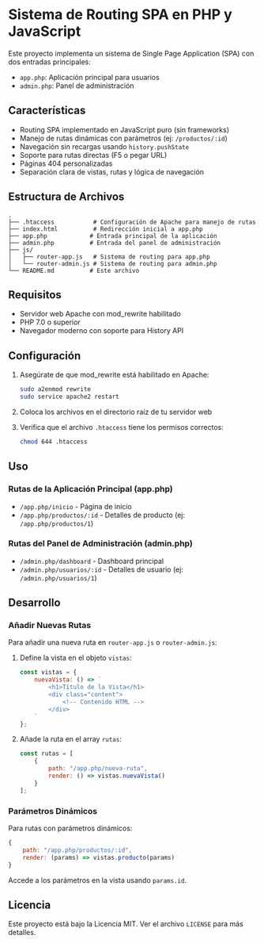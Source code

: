 # Sistema de Routing SPA en PHP y JavaScript

Este proyecto implementa un sistema de Single Page Application (SPA) con dos entradas principales:
- `app.php`: Aplicación principal para usuarios
- `admin.php`: Panel de administración

## Características

- Routing SPA implementado en JavaScript puro (sin frameworks)
- Manejo de rutas dinámicas con parámetros (ej: `/productos/:id`)
- Navegación sin recargas usando `history.pushState`
- Soporte para rutas directas (F5 o pegar URL)
- Páginas 404 personalizadas
- Separación clara de vistas, rutas y lógica de navegación

## Estructura de Archivos

```
.
├── .htaccess           # Configuración de Apache para manejo de rutas
├── index.html          # Redirección inicial a app.php
├── app.php            # Entrada principal de la aplicación
├── admin.php          # Entrada del panel de administración
├── js/
│   ├── router-app.js   # Sistema de routing para app.php
│   └── router-admin.js # Sistema de routing para admin.php
└── README.md          # Este archivo
```

## Requisitos

- Servidor web Apache con mod_rewrite habilitado
- PHP 7.0 o superior
- Navegador moderno con soporte para History API

## Configuración

1. Asegúrate de que mod_rewrite está habilitado en Apache:
   ```bash
   sudo a2enmod rewrite
   sudo service apache2 restart
   ```

2. Coloca los archivos en el directorio raíz de tu servidor web

3. Verifica que el archivo `.htaccess` tiene los permisos correctos:
   ```bash
   chmod 644 .htaccess
   ```

## Uso

### Rutas de la Aplicación Principal (app.php)

- `/app.php/inicio` - Página de inicio
- `/app.php/productos/:id` - Detalles de producto (ej: `/app.php/productos/1`)

### Rutas del Panel de Administración (admin.php)

- `/admin.php/dashboard` - Dashboard principal
- `/admin.php/usuarios/:id` - Detalles de usuario (ej: `/admin.php/usuarios/1`)

## Desarrollo

### Añadir Nuevas Rutas

Para añadir una nueva ruta en `router-app.js` o `router-admin.js`:

1. Define la vista en el objeto `vistas`:
   ```javascript
   const vistas = {
       nuevaVista: () => `
           <h1>Título de la Vista</h1>
           <div class="content">
               <!-- Contenido HTML -->
           </div>
       `
   };
   ```

2. Añade la ruta en el array `rutas`:
   ```javascript
   const rutas = [
       {
           path: "/app.php/nueva-ruta",
           render: () => vistas.nuevaVista()
       }
   ];
   ```

### Parámetros Dinámicos

Para rutas con parámetros dinámicos:
```javascript
{
    path: "/app.php/productos/:id",
    render: (params) => vistas.producto(params)
}
```

Accede a los parámetros en la vista usando `params.id`.

## Licencia

Este proyecto está bajo la Licencia MIT. Ver el archivo `LICENSE` para más detalles. 